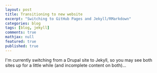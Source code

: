 ```yaml
---
layout: post
title: Transitioning to new website
excerpt: "Switching to GitHub Pages and Jekyll/RMarkdown"
categories: blog
tags: [blog, jekyll]
comments: true
mathjax: null
featured: true
published: true
---
```


I'm currently switching from a Drupal site to Jekyll, so you may see both sites up for a  little while (and incomplete content on both)...
